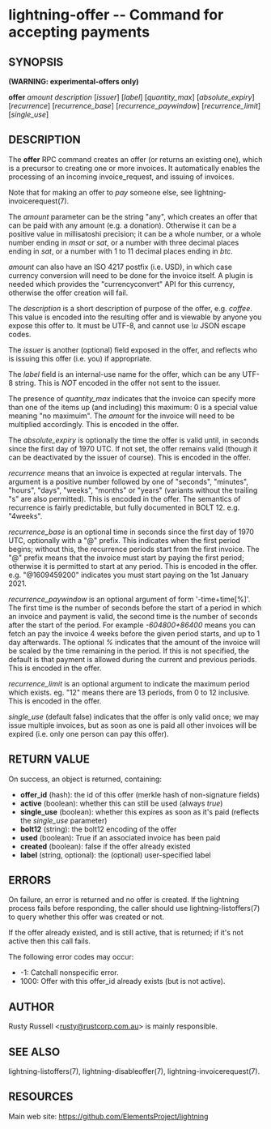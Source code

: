 lightning-offer -- Command for accepting payments
=================================================

SYNOPSIS
--------

**(WARNING: experimental-offers only)**

**offer** *amount* *description* [*issuer*] [*label*] [*quantity\_max*] [*absolute\_expiry*] [*recurrence*] [*recurrence\_base*] [*recurrence\_paywindow*] [*recurrence\_limit*] [*single\_use*]

DESCRIPTION
-----------

The **offer** RPC command creates an offer (or returns an existing
one), which is a precursor to creating one or more invoices.  It
automatically enables the processing of an incoming invoice\_request,
and issuing of invoices.

Note that for making an offer to *pay* someone else, see lightning-invoicerequest(7).

The *amount* parameter can be the string "any", which creates an offer
that can be paid with any amount (e.g. a donation).  Otherwise it can
be a positive value in millisatoshi precision; it can be a whole
number, or a whole number ending in *msat* or *sat*, or a number with
three decimal places ending in *sat*, or a number with 1 to 11 decimal
places ending in *btc*.

*amount* can also have an ISO 4217 postfix (i.e. USD), in which case
currency conversion will need to be done for the invoice itself.  A
plugin is needed which provides the "currencyconvert" API for this
currency, otherwise the offer creation will fail.

The *description* is a short description of purpose of the offer,
e.g. *coffee*. This value is encoded into the resulting offer and is
viewable by anyone you expose this offer to. It must be UTF-8, and
cannot use *\\u* JSON escape codes.

The *issuer* is another (optional) field exposed in the offer, and
reflects who is issuing this offer (i.e. you) if appropriate.

The *label* field is an internal-use name for the offer, which can
be any UTF-8 string.  This is *NOT* encoded in the offer not sent
to the issuer.

The presence of *quantity\_max* indicates that the
invoice can specify more than one of the items up (and including)
this maximum: 0 is a special value meaning "no maximuim".
The *amount* for the invoice will need to be multiplied
accordingly.  This is encoded in the offer.

The *absolute\_expiry* is optionally the time the offer is valid until,
in seconds since the first day of 1970 UTC.  If not set, the offer
remains valid (though it can be deactivated by the issuer of course).
This is encoded in the offer.

*recurrence* means that an invoice is expected at regular intervals.
The argument is a positive number followed by one of "seconds",
"minutes", "hours", "days", "weeks", "months" or "years" (variants
without the trailing "s" are also permitted).  This is encoded in the
offer.  The semantics of recurrence is fairly predictable, but fully
documented in BOLT 12.  e.g. "4weeks".

*recurrence\_base* is an optional time in seconds since the first day
of 1970 UTC, optionally with a "@" prefix.  This indicates when the
first period begins; without this, the recurrence periods start from
the first invoice.  The "@" prefix means that the invoice must start
by paying the first period; otherwise it is permitted to start at any
period.  This is encoded in the offer.  e.g. "@1609459200" indicates
you must start paying on the 1st January 2021.

*recurrence\_paywindow* is an optional argument of form
'-time+time[%]'.  The first time is the number of seconds before the
start of a period in which an invoice and payment is valid, the second
time is the number of seconds after the start of the period.  For
example *-604800+86400* means you can fetch an pay the invoice 4 weeks
before the given period starts, and up to 1 day afterwards.  The
optional *%* indicates that the amount of the invoice will be scaled
by the time remaining in the period.  If this is not specified, the
default is that payment is allowed during the current and previous
periods.  This is encoded in the offer.

*recurrence\_limit* is an optional argument to indicate the maximum
period which exists.  eg. "12" means there are 13 periods, from 0 to
12 inclusive.  This is encoded in the offer.

*single\_use* (default false) indicates that the offer is only valid
once; we may issue multiple invoices, but as soon as one is paid all other
invoices will be expired (i.e. only one person can pay this offer).

RETURN VALUE
------------

[comment]: # (GENERATE-FROM-SCHEMA-START)
On success, an object is returned, containing:

- **offer\_id** (hash): the id of this offer (merkle hash of non-signature fields)
- **active** (boolean): whether this can still be used (always *true*)
- **single\_use** (boolean): whether this expires as soon as it's paid (reflects the *single\_use* parameter)
- **bolt12** (string): the bolt12 encoding of the offer
- **used** (boolean): True if an associated invoice has been paid
- **created** (boolean): false if the offer already existed
- **label** (string, optional): the (optional) user-specified label

[comment]: # (GENERATE-FROM-SCHEMA-END)

ERRORS
------

On failure, an error is returned and no offer is created. If the
lightning process fails before responding, the caller should use
lightning-listoffers(7) to query whether this offer was created or
not.

If the offer already existed, and is still active, that is returned;
if it's not active then this call fails.

The following error codes may occur:

- -1: Catchall nonspecific error.
- 1000: Offer with this offer\_id already exists (but is not active).

AUTHOR
------

Rusty Russell <<rusty@rustcorp.com.au>> is mainly responsible.

SEE ALSO
--------

lightning-listoffers(7), lightning-disableoffer(7), lightning-invoicerequest(7).

RESOURCES
---------

Main web site: <https://github.com/ElementsProject/lightning>

[comment]: # ( SHA256STAMP:3ad09aed48fb17db5fae6d401f21e50a4479e970199bd039b453868057829653)
